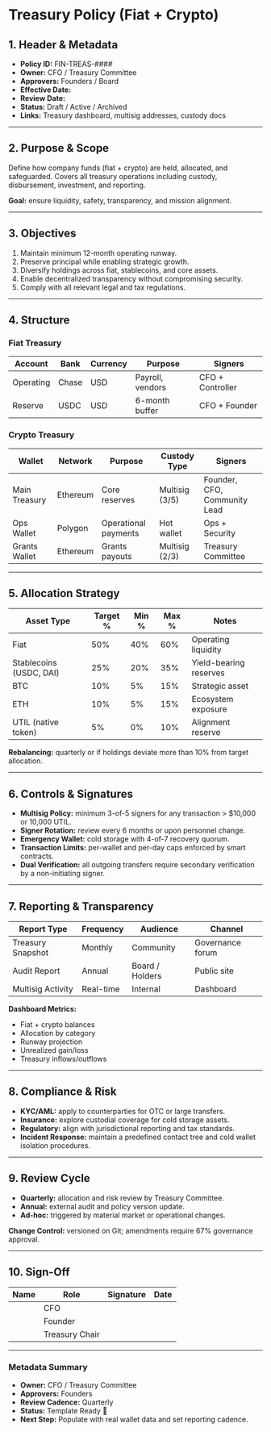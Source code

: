 # Treasury Policy (Fiat + Crypto)

## 1. Header & Metadata

- **Policy ID:** FIN-TREAS-####
- **Owner:** CFO / Treasury Committee
- **Approvers:** Founders / Board
- **Effective Date:**
- **Review Date:**
- **Status:** Draft / Active / Archived
- **Links:** Treasury dashboard, multisig addresses, custody docs

---

## 2. Purpose & Scope

Define how company funds (fiat + crypto) are held, allocated, and safeguarded. Covers all treasury operations including custody, disbursement, investment, and reporting.

**Goal:** ensure liquidity, safety, transparency, and mission alignment.

---

## 3. Objectives

1. Maintain minimum 12-month operating runway.
2. Preserve principal while enabling strategic growth.
3. Diversify holdings across fiat, stablecoins, and core assets.
4. Enable decentralized transparency without compromising security.
5. Comply with all relevant legal and tax regulations.

---

## 4. Structure

### Fiat Treasury

| Account   | Bank  | Currency | Purpose            | Signers          |
|-----------|-------|----------|--------------------|------------------|
| Operating | Chase | USD      | Payroll, vendors   | CFO + Controller |
| Reserve   | USDC  | USD      | 6-month buffer     | CFO + Founder    |

### Crypto Treasury

| Wallet          | Network  | Purpose           | Custody Type     | Signers                                   |
|-----------------|----------|-------------------|------------------|-------------------------------------------|
| Main Treasury   | Ethereum | Core reserves     | Multisig (3/5)   | Founder, CFO, Community Lead              |
| Ops Wallet      | Polygon  | Operational payments | Hot wallet    | Ops + Security                            |
| Grants Wallet   | Ethereum | Grants payouts    | Multisig (2/3)   | Treasury Committee                        |

---

## 5. Allocation Strategy

| Asset Type              | Target % | Min % | Max % | Notes                |
|-------------------------|----------|-------|-------|----------------------|
| Fiat                    | 50%      | 40%   | 60%   | Operating liquidity  |
| Stablecoins (USDC, DAI) | 25%      | 20%   | 35%   | Yield-bearing reserves |
| BTC                     | 10%      | 5%    | 15%   | Strategic asset      |
| ETH                     | 10%      | 5%    | 15%   | Ecosystem exposure   |
| UTIL (native token)     | 5%       | 0%    | 10%   | Alignment reserve    |

**Rebalancing:** quarterly or if holdings deviate more than 10% from target allocation.

---

## 6. Controls & Signatures

- **Multisig Policy:** minimum 3-of-5 signers for any transaction > $10,000 or 10,000 UTIL.
- **Signer Rotation:** review every 6 months or upon personnel change.
- **Emergency Wallet:** cold storage with 4-of-7 recovery quorum.
- **Transaction Limits:** per-wallet and per-day caps enforced by smart contracts.
- **Dual Verification:** all outgoing transfers require secondary verification by a non-initiating signer.

---

## 7. Reporting & Transparency

| Report Type        | Frequency | Audience         | Channel           |
|--------------------|-----------|------------------|-------------------|
| Treasury Snapshot  | Monthly   | Community        | Governance forum  |
| Audit Report       | Annual    | Board / Holders  | Public site       |
| Multisig Activity  | Real-time | Internal         | Dashboard         |

**Dashboard Metrics:**

- Fiat + crypto balances
- Allocation by category
- Runway projection
- Unrealized gain/loss
- Treasury inflows/outflows

---

## 8. Compliance & Risk

- **KYC/AML:** apply to counterparties for OTC or large transfers.
- **Insurance:** explore custodial coverage for cold storage assets.
- **Regulatory:** align with jurisdictional reporting and tax standards.
- **Incident Response:** maintain a predefined contact tree and cold wallet isolation procedures.

---

## 9. Review Cycle

- **Quarterly:** allocation and risk review by Treasury Committee.
- **Annual:** external audit and policy version update.
- **Ad-hoc:** triggered by material market or operational changes.

**Change Control:** versioned on Git; amendments require 67% governance approval.

---

## 10. Sign-Off

| Name           | Role            | Signature | Date |
|----------------|-----------------|-----------|------|
|                | CFO             |           |      |
|                | Founder         |           |      |
|                | Treasury Chair  |           |      |

---

### Metadata Summary

- **Owner:** CFO / Treasury Committee
- **Approvers:** Founders
- **Review Cadence:** Quarterly
- **Status:** Template Ready 🏦
- **Next Step:** Populate with real wallet data and set reporting cadence.

